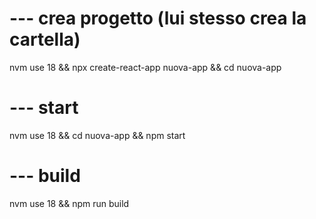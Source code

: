 
# --- crea progetto (lui stesso crea la cartella)
nvm use 18 && npx create-react-app nuova-app && cd nuova-app

# --- start
nvm use 18 && cd nuova-app && npm start

# --- build
nvm use 18 && npm run build
